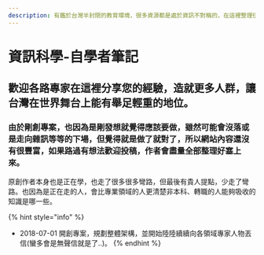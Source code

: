 ```yaml
---
description: 有鑑於台灣半封閉的教育環境，很多資源都是處於資訊不對稱的，在這裡整理往資訊科學的幾條路，只要踏進了這個門，修行全看個人。
---
```


# 資訊科學-自學者筆記

## 歡迎各路專家在這裡分享您的經驗，造就更多人群，讓台灣在世界舞台上能有舉足輕重的地位。

### 由於剛創專案，也因為是剛發想就覺得應該要做，雖然可能會沒落或是走向雜訊等等的下場，但覺得就是做了就對了，所以網站內容還沒有很豐富，如果路過有想法歡迎投稿，作者會盡量全部整理好塞上來。

原創作者本身也是正在學，也走了很多很多彎路，但最後有貴人提點，少走了彎路。也因為是正在走的人，會比專業領域的人更清楚非本科、轉職的人能夠吸收的知識是哪一些。

{% hint style="info" %}
* 2018-07-01 開創專案，規劃整體架構，並開始陸陸續續向各領域專家人物丟信\(蠻多會是無聲信就是了..\)。
{% endhint %}


